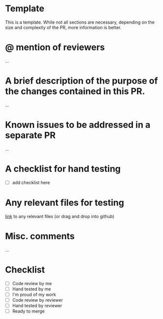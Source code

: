 # Template
This is a template. While not all sections are necessary, depending on the size and complexity of the PR,
more information is better. 

# @ mention of reviewers
...


# A brief description of the purpose of the changes contained in this PR.
...


# Known issues to be addressed in a separate PR
...


# A checklist for hand testing
- [ ] add checklist here


# Any relevant files for testing
[link]('#') to any relevant files (or drag and drop into github)


# Misc. comments
...


# Checklist
- [ ] Code review by me 
- [ ] Hand tested by me 
- [ ] I'm proud of my work
- [ ] Code review by reviewer
- [ ] Hand tested by reviewer
- [ ] Ready to merge
